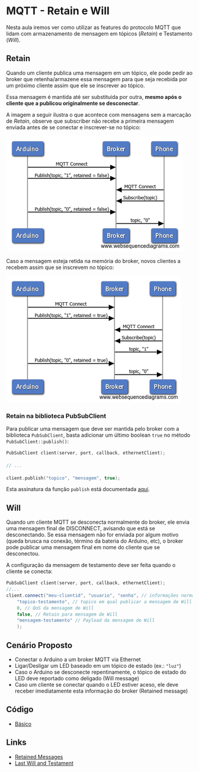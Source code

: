 # MQTT - Retain e Will

Nesta aula iremos ver como utilizar as features do protocolo MQTT que lidam com armazenamento de mensagem em tópicos (*Retain*) e Testamento (*Will*).

## Retain
Quando um cliente publica uma mensagem em um tópico, ele pode pedir ao broker que retenha/armazene essa mensagem para que seja recebida por um próximo cliente assim que ele se inscrever ao tópico.

Essa mensagem é mantida até ser substituída por outra, **mesmo após o cliente que a publicou originalmente se desconectar**.

A imagem a seguir ilustra o que acontece com mensagens sem a marcação de *Retain*, observe que subscriber não recebe a primeira mensagem enviada antes de se conectar e inscrever-se no tópico:

![not-retained](./09/not-retained.png)

Caso a mensagem esteja retida na memória do broker, novos clientes a recebem assim que se inscrevem no tópico:

![retained](./09/retained.png)

### Retain na biblioteca PubSubClient

Para publicar uma mensagem que deve ser mantida pelo broker com a biblioteca `PubSubClient`, basta adicionar um último boolean `true` no método `PubSubClient::publish()`:

```c++
PubSubClient client(server, port, callback, ethernetClient);

// ...

client.publish("topico", "mensagem", true);
```

Esta assinatura da função `publish` está documentada [aqui](https://pubsubclient.knolleary.net/api.html#publish2).

## Will

Quando um cliente MQTT se desconecta normalmente do broker, ele envia uma mensagem final de DISCONNECT, avisando que está se desconectando. Se essa mensagem não for enviada por algum motivo (queda brusca na conexão, término da bateria do Arduino, etc), o broker pode publicar uma mensagem final em nome do cliente que se desconectou.

A configuração da mensagem de testamento deve ser feita quando o cliente se conecta:

```c++
PubSubClient client(server, port, callback, ethernetClient);
//...
client.connect("meu-clientid", "usuario", "senha", // informações normais de login
	"topico-testamento", // topico em qual publicar a mensagem de Will
	0, // QoS da mensagem de Will
	false, // Retain para mensagem de Will
	"mensagem-testamento" // Payload da mensagem de Will
	);
```

## Cenário Proposto

- Conectar o Arduino a um broker MQTT via Ethernet
- Ligar/Desligar um LED baseado em um tópico de estado (ex.: `"luz"`)
- Caso o Arduino se desconecte repentinamente, o tópico de estado do LED deve reportado como deligado (Will message)
- Caso um cliente se conectar quando o LED estiver aceso, ele deve receber imediatamente esta informação do broker (Retained message)

## Código
- [Básico](../exercicios/09-mqtt-retain-will/mqtt-retain-will.ino)

## Links

- [Retained Messages](https://www.hivemq.com/blog/mqtt-essentials-part-8-retained-messages)
- [Last Will and Testament](https://www.hivemq.com/blog/mqtt-essentials-part-9-last-will-and-testament)
